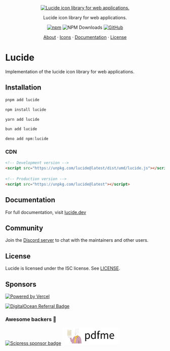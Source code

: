 <p align="center">
  <a href="https://github.com/lucide-icons/lucide">
    <img src="https://lucide.dev/package-logos/lucide.svg" alt="Lucide icon library for web applications." width="540">
  </a>
</p>

<p align="center">
Lucide icon library for web applications.
</p>

<div align="center">

  [![npm](https://img.shields.io/npm/v/lucide?color=blue)](https://www.npmjs.com/package/lucide)
  ![NPM Downloads](https://img.shields.io/npm/dw/lucide)
  [![GitHub](https://img.shields.io/github/license/lucide-icons/lucide)](https://lucide.dev/license)
</div>

<p align="center">
  <a href="https://lucide.dev/guide/">About</a>
  ·
  <a href="https://lucide.dev/icons/">Icons</a>
  ·
  <a href="https://lucide.dev/guide/packages/lucide">Documentation</a>
  ·
  <a href="https://lucide.dev/license">License</a>
</p>

# Lucide

Implementation of the lucide icon library for web applications.

## Installation

```sh
pnpm add lucide
```

```sh
npm install lucide
```

```sh
yarn add lucide
```

```sh
bun add lucide
```

```sh
deno add npm:lucide
```

### CDN

```html
<!-- Development version -->
<script src="https://unpkg.com/lucide@latest/dist/umd/lucide.js"></script>

<!-- Production version -->
<script src="https://unpkg.com/lucide@latest"></script>
```

## Documentation

For full documentation, visit [lucide.dev](https://lucide.dev/guide/packages/lucide)

## Community

Join the [Discord server](https://discord.gg/EH6nSts) to chat with the maintainers and other users.

## License

Lucide is licensed under the ISC license. See [LICENSE](https://lucide.dev/license).

## Sponsors

<a href="https://vercel.com?utm_source=lucide&utm_campaign=oss">
  <img src="https://lucide.dev/vercel.svg" alt="Powered by Vercel" width="200" />
</a>

<a href="https://www.digitalocean.com/?refcode=b0877a2caebd&utm_campaign=Referral_Invite&utm_medium=Referral_Program&utm_source=badge"><img src="https://lucide.dev/digitalocean.svg" width="200" alt="DigitalOcean Referral Badge" /></a>

### Awesome backers 🍺

<a href="https://www.scipress.io?utm_source=lucide"><img src="https://lucide.dev/sponsors/scipress.svg" width="180" alt="Scipress sponsor badge" /></a>
<a href="https://github.com/pdfme/pdfme"><img src="../../docs/public/sponsors/pdfme.svg" width="180" alt="pdfme sponsor badge" /></a>
